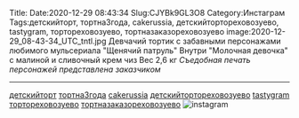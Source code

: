 Title:
Date:2020-12-29 08:43:34
Slug:CJYBk9GL3O8
Category:Инстаграм
Tags:детскийторт, тортна3года, cakerussia, детскийтортореховозуево, tastygram, тортореховозуево, тортназаказореховозуево
image:2020-12-29_08-43-34_UTC_tntl.jpg
Девчачий тортик с забавными персонажами любимого мульсериала "Щенячий патруль"
Внутри "Молочная девочка" с малиной и сливочный крем чиз 
Вес 2,6 кг
*Съедобная печать персонажей представлена заказчиком*
________________
[детскийторт]({tag}детскийторт) [тортна3года]({tag}тортна3года) [cakerussia]({tag}cakerussia) [детскийтортореховозуево]({tag}детскийтортореховозуево) [tastygram]({tag}tastygram) [тортореховозуево]({tag}тортореховозуево) [тортназаказореховозуево]({tag}тортназаказореховозуево)
![instagram]({attach}images/2020-12-29_08-43-34_UTC.jpg)
